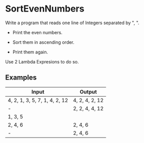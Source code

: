 # SortEvenNumbers

Write a program that reads one line of Integers separated by ", ". 

-	Print the even numbers.

-	Sort them in ascending order. 

-	Print them again.

Use 2 Lambda Expresions to do so.

Examples
--------


Input |	Output
------|--------
4, 2, 1, 3, 5, 7, 1, 4, 2, 12 |4, 2, 4, 2, 12
-|2, 2, 4, 4, 12
1, 3, 5|
2, 4, 6|2, 4, 6
-|2, 4, 6
